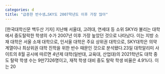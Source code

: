 ```yaml
---
categories: d
title: "급증한 반수생…SKY도 2007학년도 이후 가장 많아"
---
```

[한국대학신문 백두산 기자] 지난해 서울대, 고려대, 연세대 등 소위 SKY라 불리는 대학에서 중도탈락한 학생의 수가 2007년 이후 가장 높았던 것으로 나타났다. 이는 지방 소재 대학은 서울 소재 대학으로, 인서울 대학은 주요 상위권 대학으로, SKY대학은 의약계열이나 최상위권 대학 진학을 위한 반수 때문인 것으로 분석됐다.23일 대학알리미 사이트의 8월 공시에 따르면 4년제 대학(일반대, 교육대, 산업대)의 2021학년도 대학 중도 탈락 학생 수는 9만7326명이고, 재적 학생 대비 중도 탈락 학생 비율은 4.9%다. 이는 20